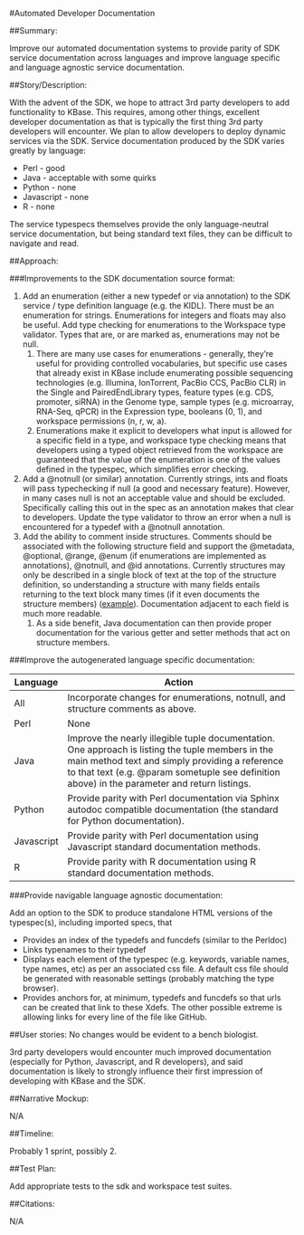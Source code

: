 #Automated Developer Documentation

##Summary:

Improve our automated documentation systems to provide parity of SDK service documentation across languages and improve language specific and language agnostic service documentation.

##Story/Description:

With the advent of the SDK, we hope to attract 3rd party developers to add functionality to KBase. This requires, among other things, excellent developer documentation as that is typically the first thing 3rd party developers will encounter. We plan to allow developers to deploy dynamic services via the SDK. Service documentation produced by the SDK varies greatly by language:

* Perl - good
* Java - acceptable with some quirks
* Python - none
* Javascript - none
* R - none

The service typespecs themselves provide the only language-neutral service documentation, but being standard text files, they can be difficult to navigate and read.

##Approach:

###Improvements to the SDK documentation source format:

1. Add an enumeration (either a new typedef or via annotation) to the SDK service / type definition language (e.g. the KIDL). There must be an enumeration for strings. Enumerations for integers and floats may also be useful. Add type checking for enumerations to the Workspace type validator. Types that are, or are marked as, enumerations may not be null. 
    1. There are many use cases for enumerations - generally, they’re useful for providing controlled vocabularies, but specific use cases that already exist in KBase include enumerating possible sequencing technologies (e.g. Illumina, IonTorrent, PacBio CCS, PacBio CLR) in the Single and PairedEndLibrary types, feature types (e.g.  CDS, promoter, siRNA) in the Genome type, sample types (e.g. microarray, RNA-Seq, qPCR) in the Expression type, booleans (0, 1), and workspace permissions (n, r, w, a).
    2. Enumerations make it explicit to developers what input is allowed for a specific field in a type, and workspace type checking means that developers using a typed object retrieved from the workspace are guaranteed that the value of the enumeration is one of the values defined in the typespec, which simplifies error checking.
2. Add a @notnull (or similar) annotation. Currently strings, ints and floats will pass typechecking if null (a good and necessary feature). However, in many cases null is not an acceptable value and should be excluded. Specifically calling this out in the spec as an annotation makes that clear to developers. Update the type validator to throw an error when a null is encountered for a typedef with a @notnull annotation.
3. Add the ability to comment inside structures. Comments should be associated with the following structure field and support the @metadata, @optional, @range, @enum (if enumerations are implemented as annotations), @notnull, and @id annotations. Currently structures may only be described in a single block of text at the top of the structure definition, so understanding a structure with many fields entails returning to the text block many times (if it even documents the structure members) ([example](https://narrative.kbase.us/#spec/type/KBaseFile.PairedEndLibrary)). Documentation adjacent to each field is much more readable.
    1. As a side benefit, Java documentation can then provide proper documentation for the various getter and setter methods that act on structure members.


###Improve the autogenerated language specific documentation:

Language|Action
----------------|-----------
All|Incorporate changes for enumerations, notnull, and structure comments as above.
Perl|None
Java|Improve the nearly illegible tuple documentation. One approach is listing the tuple members in the main method text and simply providing a reference to that text (e.g. @param sometuple see definition above) in the parameter and return listings.
Python|Provide parity with Perl documentation via Sphinx autodoc compatible documentation (the standard for Python documentation).
Javascript|Provide parity with Perl documentation using Javascript standard documentation methods.
R|Provide parity with R documentation using R standard documentation methods.

###Provide navigable language agnostic documentation:

Add an option to the SDK to produce standalone HTML versions of the typespec(s), including imported specs, that

* Provides an index of the typedefs and funcdefs (similar to the Perldoc)
* Links typenames to their typedef
* Displays each element of the typespec (e.g. keywords, variable names, type names, etc) as per an associated css file. A default css file should be generated with reasonable settings (probably matching the type browser).
* Provides anchors for, at minimum, typedefs and funcdefs so that urls can be created that link to these Xdefs. The other possible extreme is allowing links for every line of the file like GitHub.

##User stories:
No changes would be evident to a bench biologist.

3rd party developers would encounter much improved documentation (especially for Python, Javascript, and R developers), and said documentation is likely to strongly influence their first impression of developing with KBase and the SDK.

##Narrative Mockup:

N/A

##Timeline:

Probably 1 sprint, possibly 2.

##Test Plan:

Add appropriate tests to the sdk and workspace test suites. 

##Citations:

N/A

